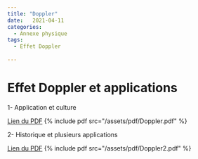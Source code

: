 ```yaml
---
title: "Doppler"
date:   2021-04-11
categories:
  - Annexe physique
tags:
  - Effet Doppler
  
---
```


# Effet Doppler et applications

1- Application et culture 

[Lien du PDF](/assets/pdf/Doppler.pdf)
{% include pdf src="/assets/pdf/Doppler.pdf" %}



2- Historique et plusieurs applications

[Lien du PDF](/assets/pdf/Doppler2.pdf)
{% include pdf src="/assets/pdf/Doppler2.pdf" %}
